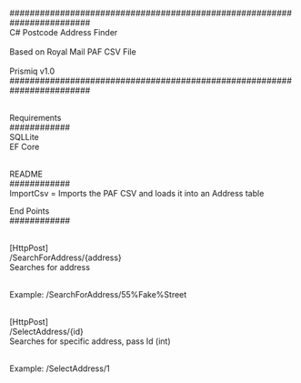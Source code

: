 ########################################################################<br/>
      C# Postcode Address Finder<br/>                 
      Based on Royal Mail PAF CSV File<br/>            
      Prismiq  v1.0                          
########################################################################<br/><br/>

Requirements<br/>
############<br/>
SQLLite<br/>
EF Core<br/><br/>

README<br/>
############<br/>
ImportCsv = Imports the PAF CSV and loads it into an Address table<br/>

End Points<br/>
############<br/><br/>

[HttpPost]<br/>
/SearchForAddress/{address}<br/>
  Searches for address<br/><br/>

Example: /SearchForAddress/55%Fake%Street<br/><br/>

[HttpPost]<br/>
/SelectAddress/{id}<br/>
  Searches for specific address, pass Id (int)<br/><br/>

Example:  /SelectAddress/1